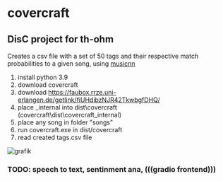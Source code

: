 # covercraft
## DisC project for th-ohm

Creates a csv file with a set of 50 tags and their respective match probabilities to a given song, using [musicnn](https://github.com/jordipons/musicnn)  

1. install python 3.9
2. download covercraft
3. download https://faubox.rrze.uni-erlangen.de/getlink/fiUHdibzNJR42TkwbgfDHQ/
4. place _internal into dist\covercraft\
     (covercraft\dist\covercraft\_internal)
6. place any song in folder "songs"
7. run covercraft.exe in dist/covercraft
8. read created tags.csv file

![grafik](https://github.com/julian6077/covercraft/assets/146760878/dc52ad34-f5a7-4511-a9ce-55f22e52938b)


### TODO: speech to text, sentinment ana, (((gradio frontend)))
